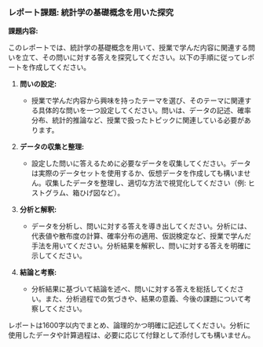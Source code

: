 ### レポート課題: 統計学の基礎概念を用いた探究

**課題内容:**

このレポートでは、統計学の基礎概念を用いて、授業で学んだ内容に関連する問いを立て、その問いに対する答えを探究してください。以下の手順に従ってレポートを作成してください。

1. **問いの設定:**
   - 授業で学んだ内容から興味を持ったテーマを選び、そのテーマに関連する具体的な問いを一つ設定してください。問いは、データの記述、確率分布、統計的推論など、授業で扱ったトピックに関連している必要があります。

2. **データの収集と整理:**
   - 設定した問いに答えるために必要なデータを収集してください。データは実際のデータセットを使用するか、仮想データを作成しても構いません。収集したデータを整理し、適切な方法で視覚化してください（例: ヒストグラム、箱ひげ図など）。

3. **分析と解釈:**
   - データを分析し、問いに対する答えを導き出してください。分析には、代表値や散布度の計算、確率分布の適用、仮説検定など、授業で学んだ手法を用いてください。分析結果を解釈し、問いに対する答えを明確に示してください。

4. **結論と考察:**
   - 分析結果に基づいて結論を述べ、問いに対する答えを総括してください。また、分析過程での気づきや、結果の意義、今後の課題について考察してください。

レポートは1600字以内でまとめ、論理的かつ明確に記述してください。分析に使用したデータや計算過程は、必要に応じて付録として添付しても構いません。